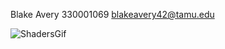Blake Avery 330001069 blakeavery42@tamu.edu

![ShadersGif](https://github.com/BlakeAveryTAMU/Blinn-Phong-Shading/assets/108947178/e3df5d57-873c-4479-9813-914950ad6cf7)
